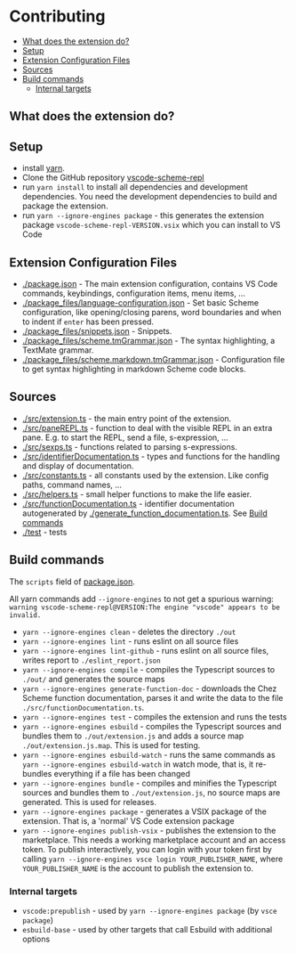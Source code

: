 # Contributing

- [What does the extension do?](#what-does-the-extension-do)
- [Setup](#setup)
- [Extension Configuration Files](#extension-configuration-files)
- [Sources](#sources)
- [Build commands](#build-commands)
  - [Internal targets](#internal-targets)

## What does the extension do?

## Setup

- install [yarn](https://yarnpkg.com/getting-started/install).
- Clone the GitHub repository [vscode-scheme-repl](https://github.com/Release-Candidate/vscode-scheme-repl)
- run `yarn install` to install all dependencies and development dependencies. You need the development dependencies to build and package the extension.
- run `yarn --ignore-engines package` - this generates the extension package `vscode-scheme-repl-VERSION.vsix` which you can install to VS Code

## Extension Configuration Files

- [./package.json](./package.json) - The main extension configuration, contains VS Code commands, keybindings, configuration items, menu items, ...
- [./package_files/language-configuration.json](./package_files/language-configuration.json) - Set basic Scheme configuration, like opening/closing parens, word boundaries and when to indent if `enter` has been pressed.
- [./package_files/snippets.json](./package_files/snippets.json) - Snippets.
- [./package_files/scheme.tmGrammar.json](./package_files/scheme.tmGrammar.json) - The syntax highlighting, a TextMate grammar.
- [./package_files/scheme.markdown.tmGrammar.json](./package_files/scheme.markdown.tmGrammar.json) - Configuration file to get syntax highlighting in markdown Scheme code blocks.

## Sources

- [./src/extension.ts](./src/extension.ts) - the main entry point of the extension.
- [./src/paneREPL.ts](./src/paneREPL.ts) - function to deal with the visible REPL in an extra pane. E.g. to start the REPL, send a file, s-expression, ...
- [./src/sexps.ts](./src/sexps.ts) - functions related to parsing s-expressions.
- [./src/identifierDocumentation.ts](./src/identifierDocumentation.ts) - types and functions for the handling and display of documentation.
- [./src/constants.ts](./src/constants.ts) - all constants used by the extension. Like config paths, command names, ...
- [./src/helpers.ts](./src/helpers.ts) - small helper functions to make the life easier.
- [./src/functionDocumentation.ts](./src/functionDocumentation.ts) - identifier documentation autogenerated by [./generate_function_documentation.ts](./generate_function_documentation.ts). See [Build commands](#build-commands)
- [./test](./test) - tests

## Build commands

The `scripts` field of [package.json](package.json).

All yarn commands add `--ignore-engines` to not get a spurious warning:
`warning vscode-scheme-repl@VERSION:The engine "vscode" appears to be invalid.`

- `yarn --ignore-engines clean` - deletes the directory `./out`
- `yarn --ignore-engines lint` - runs eslint on all source files
- `yarn --ignore-engines lint-github` - runs eslint on all source files, writes report to `./eslint_report.json`
- `yarn --ignore-engines compile` - compiles the Typescript sources to `./out/` and generates the source maps
- `yarn --ignore-engines generate-function-doc` - downloads the Chez Scheme function documentation, parses it and write the data to the file `./src/functionDocumentation.ts`.
- `yarn --ignore-engines test` - compiles the extension and runs the tests
- `yarn --ignore-engines esbuild` - compiles the Typescript sources and bundles them to `./out/extension.js` and adds a source map `./out/extension.js.map`. This is used for testing.
- `yarn --ignore-engines esbuild-watch` - runs the same commands as `yarn --ignore-engines esbuild-watch` in watch mode, that is, it re-bundles everything if a file has been changed
- `yarn --ignore-engines bundle` - compiles and minifies the Typescript sources and bundles them to `./out/extension.js`, no source maps are generated. This is used for releases.
- `yarn --ignore-engines package` - generates a VSIX package of the extension. That is, a 'normal' VS Code extension package
- `yarn --ignore-engines publish-vsix` - publishes the extension to the marketplace. This needs a working marketplace account and an access token. To publish interactively, you can login with your token first by calling `yarn --ignore-engines vsce login YOUR_PUBLISHER_NAME`, where `YOUR_PUBLISHER_NAME` is the account to publish the extension to.

### Internal targets

- `vscode:prepublish` - used by `yarn --ignore-engines package` (by `vsce package`)
- `esbuild-base` - used by other targets that call Esbuild with additional options
